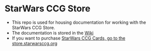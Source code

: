 StarWars CCG Store
==================

* This repo is used for housing documentation for working with the StarWars CCG Store.
* The documentation is stored in the [Wiki](https://github.com/swccgpc/swccg-store/wiki)
* If you want to purchase [StarWars CCG Cards, go to the store.starwarsccg.org](https://store.starwarsccg.org/)


